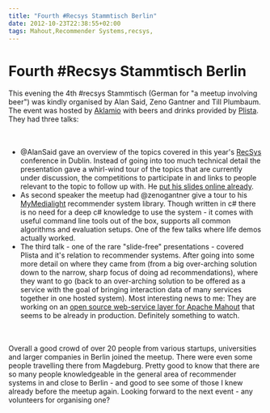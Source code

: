 ```yaml
---
title: "Fourth #Recsys Stammtisch Berlin"
date: 2012-10-23T22:38:55+02:00
tags: Mahout,Recommender Systems,recsys,
---
```


# Fourth #Recsys Stammtisch Berlin


This evening the 4th #recsys Stammtisch (German for "a meetup involving beer") was kindly organised by Alan Said, Zeno 
Gantner and Till Plumbaum. The event was hosted by <a href="http://www.aklamio.com/">Aklamio</a> with beers and drinks 
provided by <a href="http://www.plista.com/en">Plista</a>. They had three talks:<br><br><ul><br><li>@AlanSaid gave an 
overview of the topics covered in this year's <a href="http://www.recsys.acm.org/2012/">RecSys</a> conference in 
Dublin. Instead of going into too much technical detail the presentation gave a whirl-wind tour of the topics that are 
currently under discussion, the competitions to participate in and links to people relevant to the topic to follow up 
with. He <a href="http://www.recsys.acm.org/2012/">put his slides online already</a>.<br><li>As second speaker the 
meetup had @zenogantner give a tour to his <a href="http://www.ismll.uni-hildesheim.de/mymedialite/">MyMedialight</a> 
recommender system library. Though written in c# there is no need for a deep c# knowledge to use the system - it comes 
with useful command line tools out of the box, supports all common algorithms and evaluation setups. One of the few 
talks where life demos actually worked.<br><li>The third talk - one of the rare "slide-free" presentations - covered 
Plista and it's relation to recommender systems. After going into some more detail on where they came from (from a big 
over-arching solution down to the narrow, sharp focus of doing ad recommendations), where they want to go (back to an 
over-arching solution to be offered as a service with the goal of bringing interaction data of many services together 
in one hosted system). Most interesting news to me: They are working on an <a 
href="https://github.com/plista/kornakapi">open source web-service layer for Apache Mahout</a> that seems to be already 
in production. Definitely something to watch.<br></ul> <br><br>Overall a good crowd of over 20 people from various 
startups, universities and larger companies in Berlin joined the meetup. There were even some people travelling there 
from Magdeburg. Pretty good to know that there are so many people knowledgeable in the general area of recommender 
systems in and close to Berlin - and good to see some of those I knew already before the meetup again. Looking forward 
to the next event - any volunteers for organising one? <br>
